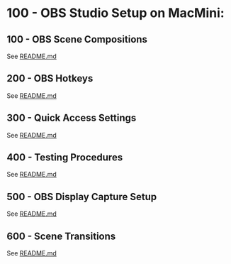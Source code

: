 # 100 - OBS Studio Setup on MacMini:

## 100 - OBS Scene Compositions

See [README.md](./100/README.md)

## 200 - OBS Hotkeys

See [README.md](./200/README.md)

## 300 - Quick Access Settings

See [README.md](./300/README.md)

## 400 - Testing Procedures

See [README.md](./400/README.md)

## 500 - OBS Display Capture Setup

See [README.md](./500/README.md)

## 600 - Scene Transitions

See [README.md](./600/README.md)
